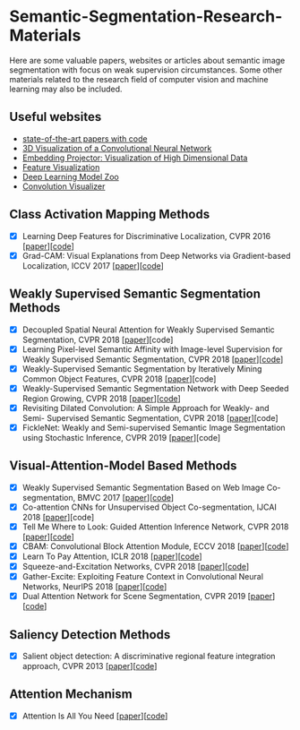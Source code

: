 # Semantic-Segmentation-Research-Materials
Here are some valuable papers, websites or articles about semantic image segmentation with focus on weak supervision circumstances.  Some other materials related to the research field of computer vision and machine learning may also be included.

## Useful websites
- [state-of-the-art papers with code](https://paperswithcode.com/sota)
- [3D Visualization of a Convolutional Neural Network](http://scs.ryerson.ca/~aharley/vis/conv/)
- [Embedding Projector: Visualization of High Dimensional Data](http://projector.tensorflow.org/)
- [Feature Visualization](https://distill.pub/2017/feature-visualization/)
- [Deep Learning Model Zoo](https://modelzoo.co/)
- [Convolution Visualizer](https://ezyang.github.io/convolution-visualizer/index.html)

## Class Activation Mapping Methods
- [x] Learning Deep Features for Discriminative Localization, CVPR 2016 [[paper](http://cnnlocalization.csail.mit.edu/Zhou_Learning_Deep_Features_CVPR_2016_paper.pdf)][[code](https://github.com/metalbubble/CAM)]
- [x] Grad-CAM: Visual Explanations from Deep Networks via Gradient-based Localization, ICCV 2017 [[paper](https://arxiv.org/pdf/1610.02391.pdf)][[code](https://github.com/ramprs/grad-cam)]

## Weakly Supervised Semantic Segmentation Methods
- [x] Decoupled Spatial Neural Attention for Weakly Supervised Semantic Segmentation, CVPR 2018 [[paper](https://arxiv.org/pdf/1803.02563.pdf)][code]
- [x] Learning Pixel-level Semantic Affinity with Image-level Supervision for Weakly Supervised Semantic Segmentation, CVPR 2018 [[paper](https://arxiv.org/pdf/1803.10464.pdf)][[code](https://github.com/jiwoon-ahn/psa)]
- [x] Weakly-Supervised Semantic Segmentation by Iteratively Mining Common Object Features, CVPR 2018 [[paper](https://arxiv.org/pdf/1806.04659)][code]
- [x] Weakly-Supervised Semantic Segmentation Network with Deep Seeded Region Growing, CVPR 2018 [[paper](http://openaccess.thecvf.com/content_cvpr_2018/papers/Huang_Weakly-Supervised_Semantic_Segmentation_CVPR_2018_paper.pdf)][[code](https://github.com/speedinghzl/DSRG)]
- [x] Revisiting Dilated Convolution: A Simple Approach for Weakly- and Semi- Supervised Semantic Segmentation, CVPR 2018 [[paper](https://arxiv.org/pdf/1805.04574.pdf)][code]
- [x] FickleNet: Weakly and Semi-supervised Semantic Image Segmentation
using Stochastic Inference, CVPR 2019 [[paper](https://arxiv.org/pdf/1902.10421.pdf)][code]

## Visual-Attention-Model Based Methods
- [x] Weakly Supervised Semantic Segmentation Based on Web Image Co-segmentation, BMVC 2017 [[paper](https://arxiv.org/pdf/1705.09052.pdf)][[code](https://github.com/ascust/wsscoseg)]
- [x] Co-attention CNNs for Unsupervised Object Co-segmentation, IJCAI 2018 [[paper](https://www.ijcai.org/proceedings/2018/0104.pdf)][code]
- [x] Tell Me Where to Look: Guided Attention Inference Network, CVPR 2018 [[paper](https://arxiv.org/pdf/1802.10171.pdf)][[code](https://github.com/alokwhitewolf/Guided-Attention-Inference-Network)]
- [x] CBAM: Convolutional Block Attention Module, ECCV 2018 [[paper](https://arxiv.org/pdf/1807.06521)][[code](https://github.com/Jongchan/attention-module)]
- [x] Learn To Pay Attention, ICLR 2018 [[paper](https://arxiv.org/pdf/1804.02391)][[code](https://github.com/SaoYan/LearnToPayAttention)]
- [x] Squeeze-and-Excitation Networks, CVPR 2018 [[paper](https://arxiv.org/pdf/1709.01507)][[code](https://github.com/hujie-frank/SENet)]
- [x] Gather-Excite: Exploiting Feature Context in Convolutional Neural Networks, NeurIPS 2018 [[paper](https://arxiv.org/pdf/1810.12348)][[code](https://github.com/hujie-frank/GENet)]
- [x] Dual Attention Network for Scene Segmentation, CVPR 2019 [[paper](https://arxiv.org/pdf/1809.02983.pdf)][[code](https://github.com/junfu1115/DANet)]

## Saliency Detection Methods
- [x] Salient object detection: A discriminative regional feature integration approach, CVPR 2013 [[paper](https://arxiv.org/pdf/1410.5926.pdf)][[code](https://github.com/playerkk/drfi_matlab)]

## Attention Mechanism
- [x] Attention Is All You Need [[paper](https://arxiv.org/pdf/1706.03762.pdf)][[code](https://github.com/tensorflow/tensor2tensor)]
